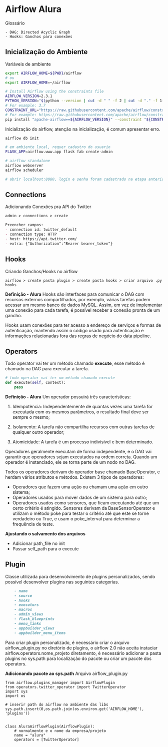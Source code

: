 # Airflow Alura

Glossário
```
- DAG: Directed Acyclic Graph
- Hooks: Ganchos para conexões
```

## Inicialização do Ambiente

Variáveis de ambiente
```sh
export AIRFLOW_HOME=${PWD}/airflow
# ou 
export AIRFLOW_HOME=~/airflow

# Install Airflow using the constraints file
AIRFLOW_VERSION=2.3.1
PYTHON_VERSION="$(python --version | cut -d " " -f 2 | cut -d "." -f 1-2)"
# For example: 3.7
CONSTRAINT_URL="https://raw.githubusercontent.com/apache/airflow/constraints-${AIRFLOW_VERSION}/constraints-${PYTHON_VERSION}.txt"
# For example: https://raw.githubusercontent.com/apache/airflow/constraints-2.3.1/constraints-3.7.txt
pip install "apache-airflow==${AIRFLOW_VERSION}" --constraint "${CONSTRAINT_URL}"
```

Inicialização do airflow, atenção na inicialização, é comum apresentar erro.
```sh
airflow db init

# em ambiente local, requer cadastro do usuario
FLASK_APP=airflow.www.app flask fab create-admin

# airflow standalone
airflow webserver
airflow scheduler

# abrir localhost:8080, login e senha foram cadastrado na etapa anterior do FLASK_APP
```

## Connections

Adicionando Conexões pra API do Twitter
```md
admin > connections > create

Preencher campos:
- connection id: twitter_default
- connection type: HTTP
- host: https://api.twitter.com/
- extra: {"Authorization":"Bearer bearer_token"}
```


## Hooks

Criando Ganchos/Hooks no airflow
```
airflow > create pasta plugin > create pasta hooks > criar arquivo .py hooks
```


**Definição - Alura**
Hooks são interfaces para comunicar o DAG com recursos externos compartilhados, por exemplo, várias tarefas podem acessar um mesmo banco de dados MySQL. Assim, em vez de implementar uma conexão para cada tarefa, é possível receber a conexão pronta de um gancho.

Hooks usam conexões para ter acesso a endereço de serviços e formas de autenticação, mantendo assim o código usado para autenticação e informações relacionadas fora das regras de negócio do data pipeline.


## Operators

Todo operator vai ter um método chamado **execute**, esse método é chamado na DAG para executar a tarefa.
```py
# todo operator vai ter um método chamado execute
def execute(self, context):
    pass
```

**Definição - Alura**
Um operador possuirá três características:
1) Idempotência: Independentemente de quantas vezes uma tarefa for executada com os mesmos parâmetros, o resultado final deve ser sempre o mesmo;

2) Isolamento: A tarefa não compartilha recursos com outras tarefas de qualquer outro operador;

3) Atomicidade: A tarefa é um processo indivisível e bem determinado.

Operadores geralmente executam de forma independente, e o DAG vai garantir que operadores sejam executados na ordem correta. Quando um operador é instanciado, ele se torna parte de um nodo no DAG.

Todos os operadores derivam do operador base chamado BaseOperator, e herdam vários atributos e métodos. Existem 3 tipos de operadores:

- Operadores que fazem uma ação ou chamam uma ação em outro sistema;
- Operadores usados para mover dados de um sistema para outro;
- Operadores usados como sensores, que ficam executando até que um certo critério é atingido. Sensores derivam da BaseSensorOperator e utilizam o método poke para testar o critério até que este se torne verdadeiro ou True, e usam o poke_interval para determinar a frequência de teste.


**Ajustando o salvamento dos arquivos**
- Adicionar path_file no init
- Passar self_path para o execute


## Plugin
Classe utilizada para desenvolvimento de plugins personalizados, sendo possível desenvolver plugins nas seguintes categorias.
```md
    - name
    - source
    - hooks
    - executors
    - macros
    - admin_views
    - flask_blueprints
    - menu_links
    - appbuilder_views
    - appbuilder_menu_items
```


Para criar plugin personalizado, é necessário criar o arquivo airflow_plugin.py no diretório de plugins, o airflow 2.0 não aceita instaciar airflow.operators.nome_projeto diretamento, é necessário adicionar a pasta plugins no sys.path para localização do pacote ou criar um pacote dos operators.

**Adicionando pacote ao sys.path**
Arquivo airflow_plugin.py
```
from airflow.plugins_manager import AirflowPlugin
from operators.twitter_operator import TwitterOperator
import sys
import os

# inserir path do airflow no ambiente das libs
sys.path.insert(0,os.path.join(os.environ.get('AIRFLOW_HOME'), 'plugins'))


class AluraAirflowPlugin(AirflowPlugin):
    # normalmente e o nome da empresa/projeto
    name = "alura"
    operators = [TwitterOperator]
```